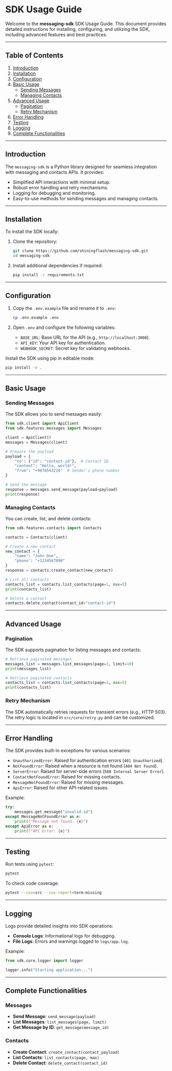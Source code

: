 # SDK Usage Guide

Welcome to the **messaging-sdk** SDK Usage Guide. This document provides detailed instructions for installing, configuring, and utilizing the SDK, including advanced features and best practices.

---

## Table of Contents

1. [Introduction](#introduction)
2. [Installation](#installation)
3. [Configuration](#configuration)
4. [Basic Usage](#basic-usage)
    - [Sending Messages](#sending-messages)
    - [Managing Contacts](#managing-contacts)
5. [Advanced Usage](#advanced-usage)
    - [Pagination](#pagination)
    - [Retry Mechanism](#retry-mechanism)
6. [Error Handling](#error-handling)
7. [Testing](#testing)
8. [Logging](#logging)
9. [Complete Functionalities](#complete-functionalities)

---

## Introduction

The `messaging-sdk` is a Python library designed for seamless integration with messaging and contacts APIs. It provides:

- Simplified API interactions with minimal setup.
- Robust error handling and retry mechanisms.
- Logging for debugging and monitoring.
- Easy-to-use methods for sending messages and managing contacts.

---

## Installation

To install the SDK locally:

1. Clone the repository:

    ```bash
    git clone https://github.com/shiningflash/messaging-sdk.git
    cd messaging-sdk
    ```

2. Install additional dependencies if required:

    ```bash
    pip install -r requirements.txt
    ```

---

## Configuration

1. Copy the `.env.example` file and rename it to `.env`:

    ```bash
    cp .env.example .env
    ```

2. Open `.env` and configure the following variables:

    - `BASE_URL`: Base URL for the API (e.g., `http://localhost:3000`).
    - `API_KEY`: Your API key for authentication.
    - `WEBHOOK_SECRET`: Secret key for validating webhooks.

Install the SDK using pip in editable mode:

```bash
pip install -e .
```

---

## Basic Usage

### Sending Messages

The SDK allows you to send messages easily:

```python
from sdk.client import ApiClient
from sdk.features.messages import Messages

client = ApiClient()
messages = Messages(client)

# Prepare the payload
payload = {
    "to": {"id": "contact-id"},  # Contact ID
    "content": "Hello, world!",
    "from": "+9876543210"  # Sender's phone number
}

# Send the message
response = messages.send_message(payload=payload)
print(response)
```

### Managing Contacts

You can create, list, and delete contacts:

```python
from sdk.features.contacts import Contacts

contacts = Contacts(client)

# Create a new contact
new_contact = {
    "name": "John Doe",
    "phone": "+1234567890"
}
response = contacts.create_contact(new_contact)

# List all contacts
contacts_list = contacts.list_contacts(page=1, max=5)
print(contacts_list)

# Delete a contact
contacts.delete_contact(contact_id="contact-id")
```

---

## Advanced Usage

### Pagination

The SDK supports pagination for listing messages and contacts:

```python
# Retrieve paginated messages
messages_list = messages.list_messages(page=1, limit=10)
print(messages_list)

# Retrieve paginated contacts
contacts_list = contacts.list_contacts(page=1, max=5)
print(contacts_list)
```

### Retry Mechanism

The SDK automatically retries requests for transient errors (e.g., HTTP 503). The retry logic is located in `src/core/retry.py` and can be customized.

---

## Error Handling

The SDK provides built-in exceptions for various scenarios:

- `UnauthorizedError`: Raised for authentication errors (`401 Unauthorized`).
- `NotFoundError`: Raised when a resource is not found (`404 Not Found`).
- `ServerError`: Raised for server-side errors (`500 Internal Server Error`).
- `ContactNotFoundError`: Raised for missing contacts.
- `MessageNotFoundError`: Raised for missing messages.
- `ApiError`: Raised for other API-related issues.

Example:

```python
try:
    messages.get_message("invalid-id")
except MessageNotFoundError as e:
    print(f"Message not found: {e}")
except ApiError as e:
    print(f"API Error: {e}")
```

---

## Testing

Run tests using `pytest`:

```bash
pytest
```

To check code coverage:

```bash
pytest --cov=src --cov-report=term-missing
```

---

## Logging

Logs provide detailed insights into SDK operations:

- **Console Logs**: Informational logs for debugging.
- **File Logs**: Errors and warnings logged to `logs/app.log`.

Example:

```python
from sdk.core.logger import logger

logger.info("Starting application...")
```

---

## Complete Functionalities

### Messages

- **Send Message**: `send_message(payload)`
- **List Messages**: `list_messages(page, limit)`
- **Get Message by ID**: `get_message(message_id)`

### Contacts

- **Create Contact**: `create_contact(contact_payload)`
- **List Contacts**: `list_contacts(page, max)`
- **Delete Contact**: `delete_contact(contact_id)`
